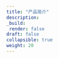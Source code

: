 ```yaml
---
title: "产品简介"
description:
_build:
 render: false 
draft: false
collapsible: true
weight: 20
---
```

